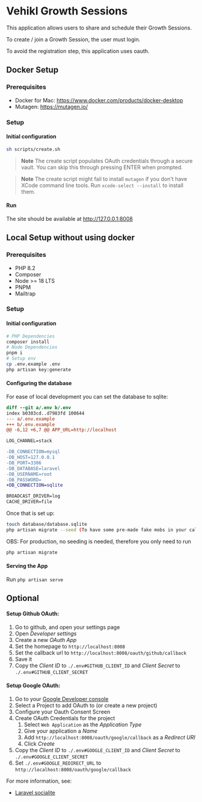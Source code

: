 # Vehikl Growth Sessions

This application allows users to share and schedule their Growth Sessions.

To create / join a Growth Session, the user must login.

To avoid the registration step, this application uses oauth. 

## Docker Setup

### Prerequisites

 - Docker for Mac: https://www.docker.com/products/docker-desktop
 - Mutagen: https://mutagen.io/

### Setup

#### Initial configuration

```sh
sh scripts/create.sh
```

> **Note**
> The create script populates OAuth credentials through a secure vault. You can skip this through pressing ENTER when prompted.

> **Note**
> The create script might fail to install `mutagen` if you don't have XCode command line tools. Run `xcode-select --install` to install them. 


#### Run

The site should be available at http://127.0.0.1:8008


## Local Setup without using docker

### Prerequisites

 - PHP 8.2
 - Composer
 - Node >= 18 LTS
 - PNPM
 - Mailtrap

### Setup

#### Initial configuration

```sh
# PHP Dependencies
composer install
# Node Dependencies
pnpm i
# Setup env
cp .env.example .env
php artisan key:generate
```

#### Configuring the database

For ease of local development you can set the database to sqlite:

```diff
diff --git a/.env b/.env
index b0303cd..d7983fd 100644
--- a/.env.example
+++ b/.env.example
@@ -6,12 +6,7 @@ APP_URL=http://localhost

LOG_CHANNEL=stack

-DB_CONNECTION=mysql
-DB_HOST=127.0.0.1
-DB_PORT=3306
-DB_DATABASE=laravel
-DB_USERNAME=root
-DB_PASSWORD=
+DB_CONNECTION=sqlite

BROADCAST_DRIVER=log
CACHE_DRIVER=file
```

Once that is set up:

```sh
touch database/database.sqlite
php artisan migrate --seed (To have some pre-made fake mobs in your calendar)
```

OBS: For production, no seeding is needed, therefore you only need to run
```sh
php artisan migrate
```
#### Serving the App

Run
`php artisan serve`


## Optional

#### Setup Github OAuth:

1. Go to github, and open your settings page
2. Open *Developer settings*
3. Create a new *OAuth App*
4. Set the homepage to `http://localhost:8008`
5. Set the callback url to `http://localhost:8008/oauth/github/callback`
6. Save it
7. Copy the *Client ID* to `./.env#GITHUB_CLIENT_ID` and *Client Secret* to `./.env#GITHUB_CLIENT_SECRET`

#### Setup Google OAuth:

1. Go to your [Google Developer console](https://console.developers.google.com)
2. Select a Project to add OAuth to (or create a new project)
3. Configure your Oauth Consent Screen
4. Create OAuth Credentials for the project
    1. Select `Web Application` as the _Application Type_
    2. Give your application a _Name_
    3. Add `http://localhost:8008/oauth/google/callback` as a _Redirect URI_
    4. Click _Create_
5. Copy the *Client ID* to `./.env#GOOGLE_CLIENT_ID` and *Client Secret* to `./.env#GOOGLE_CLIENT_SECRET`
6. Set `./.env#GOOGLE_REDIRECT_URL` to `http://localhost:8008/oauth/google/callback`

For more information, see:
 - [Laravel socialite](https://laravel.com/docs/7.x/socialite#configuration)

